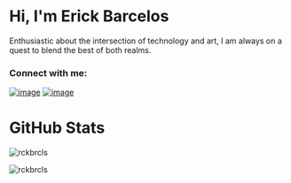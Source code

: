 <h1 align="left">Hi, I'm Erick Barcelos</h1>
<p align="left">Enthusiastic about the intersection of technology and art, I am always on a quest to blend the best of both realms.</p>

<h3 align="left">Connect with me:</h3>

[![image](https://img.shields.io/badge/Gmail-D14836?style=for-the-badge&logo=gmail&logoColor=white)](mailto:erickbarcelosdev@gmail.com)
[![image](https://img.shields.io/badge/LinkedIn-0077B5?style=for-the-badge&logo=linkedin&logoColor=white)](https://linkedin.com/in/brcls)

<h1 align="left">GitHub Stats</h1>

<p><img align="center" src="https://github-readme-stats.vercel.app/api?username=rckbrcls&show_icons=true&theme=transparent&locale=en" alt="rckbrcls" /></p>

<p><img align="left" src="https://github-readme-stats.vercel.app/api/top-langs?username=rckbrcls&show_icons=true&theme=transparent&locale=en&layout=compact" alt="rckbrcls" /></p>
